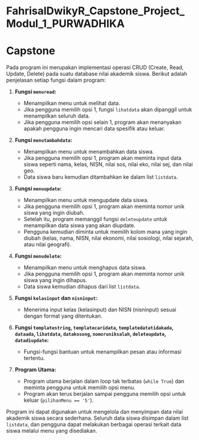 # FahrisalDwikyR_Capstone_Project_Modul_1_PURWADHIKA
# Capstone
Pada program ini merupakan implementasi operasi CRUD (Create, Read, Update, Delete) pada suatu database nilai akademik siswa. Berikut adalah penjelasan setiap fungsi dalam program:

1. **Fungsi `menuread`:**
   - Menampilkan menu untuk melihat data.
   - Jika pengguna memilih opsi 1, fungsi `lihatdata` akan dipanggil untuk menampilkan seluruh data.
   - Jika pengguna memilih opsi selain 1, program akan menanyakan apakah pengguna ingin mencari data spesifik atau keluar.

2. **Fungsi `menutambahdata`:**
   - Menampilkan menu untuk menambahkan data siswa.
   - Jika pengguna memilih opsi 1, program akan meminta input data siswa seperti nama, kelas, NISN, nilai sos, nilai eko, nilai sej, dan nilai geo.
   - Data siswa baru kemudian ditambahkan ke dalam list `listdata`.

3. **Fungsi `menuupdate`:**
   - Menampilkan menu untuk mengupdate data siswa.
   - Jika pengguna memilih opsi 1, program akan meminta nomor unik siswa yang ingin diubah.
   - Setelah itu, program memanggil fungsi `deleteupdate` untuk menampilkan data siswa yang akan diupdate.
   - Pengguna kemudian diminta untuk memilih kolom mana yang ingin diubah (kelas, nama, NISN, nilai ekonomi, nilai sosiologi, nilai sejarah, atau nilai geografi).

4. **Fungsi `menudelete`:**
   - Menampilkan menu untuk menghapus data siswa.
   - Jika pengguna memilih opsi 1, program akan meminta nomor unik siswa yang ingin dihapus.
   - Data siswa kemudian dihapus dari list `listdata`.

5. **Fungsi `kelasinput` dan `nisninput`:**
   - Menerima input kelas (kelasinput) dan NISN (nisninput) sesuai dengan format yang ditentukan.
   
6. **Fungsi `templatestring`, `templatecaridata`, `templatedatatidakada`, `dataada`, `lihatdata`, `datakosong`, `nomoruniksalah`, `deleteupdate`, `datadiupdate`:**
   - Fungsi-fungsi bantuan untuk menampilkan pesan atau informasi tertentu.

7. **Program Utama:**
   - Program utama berjalan dalam loop tak terbatas (`while True`) dan meminta pengguna untuk memilih opsi menu.
   - Program akan terus berjalan sampai pengguna memilih opsi untuk keluar (`pilihanMenu == '5'`).

Program ini dapat digunakan untuk mengelola dan menyimpan data nilai akademik siswa secara sederhana. Seluruh data siswa disimpan dalam list `listdata`, dan pengguna dapat melakukan berbagai operasi terkait data siswa melalui menu yang disediakan.

